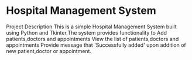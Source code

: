 # Hospital Management System

Project Description 
This is a simple Hospital Management System built using Python and Tkinter.The system provides functionality to 
Add patients,doctors and appointments
View the list of patients,doctors and appointments
Provide message that 'Successfully added' upon addition of new patient,doctor or appointment.


